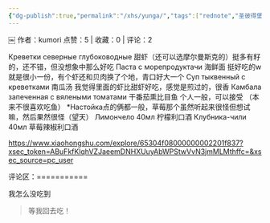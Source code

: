 ```yaml
---
{"dg-publish":true,"permalink":"/xhs/yunga/","tags":["rednote","圣彼得堡"],"created":"2025-03-17T18:32:23.089+08:00","updated":"2025-03-19T21:45:49.552+08:00"}
---
```


￼
作者：kumori
点赞：5   |   收藏：0   |   评论：2

Креветки северные глубоководные 甜虾（还可以选摩尔曼斯克的）挺多有籽的，还不错，但没想象中那么好吃
Паста с морепродуктачи 海鲜面 挺好吃的w就是很小一份，有个虾还和贝肉换了个地，青口好大一个
Суп тыквенный с креветками 南瓜汤 我觉得里面的虾比甜虾好吃，感觉是煎过的，很香
Камбала запеченная с вялеными томатами 干番茄熏比目鱼 个人一般，可以接受 （本来不很喜欢吃鱼）
*Настойка点的俩都一般，草莓那个虽然听起来很怪但想试嘛，然后果然很怪（望天）
Лимончело 40мл 柠檬利口酒
Клубника-чили 40мл 草莓辣椒利口酒

https://www.xiaohongshu.com/explore/65304f08000000002201f837?xsec_token=ABuFkfKlqhVZJaeemDNHXUuyAbWPStwVvN3jmMLMthffc=&xsec_source=pc_user

评论区：===========

我怎么没吃到

> 等我回去吃！

